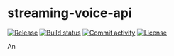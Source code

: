 # streaming-voice-api

[![Release](https://img.shields.io/github/v/release/notnodnod/streaming-voice-api)](https://img.shields.io/github/v/release/notnodnod/streaming-voice-api)
[![Build status](https://img.shields.io/github/actions/workflow/status/notnodnod/streaming-voice-api/main.yml?branch=main)](https://github.com/notnodnod/streaming-voice-api/actions/workflows/main.yml?query=branch%3Amain)
[![Commit activity](https://img.shields.io/github/commit-activity/m/notnodnod/streaming-voice-api)](https://img.shields.io/github/commit-activity/m/notnodnod/streaming-voice-api)
[![License](https://img.shields.io/github/license/notnodnod/streaming-voice-api)](https://img.shields.io/github/license/notnodnod/streaming-voice-api)

An
